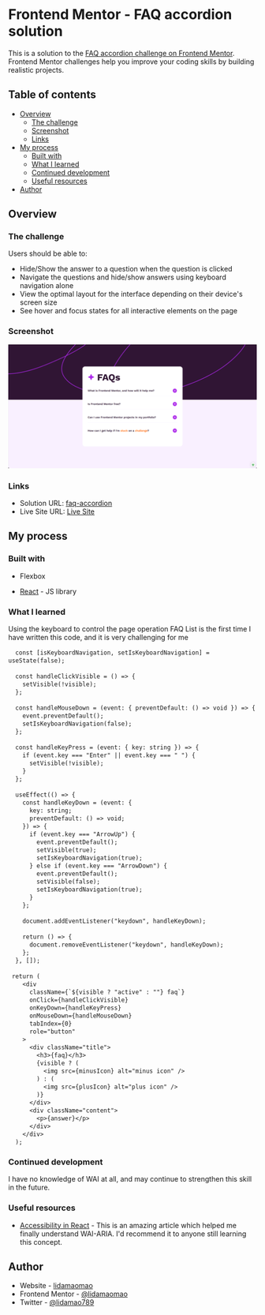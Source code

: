 # Frontend Mentor - FAQ accordion solution

This is a solution to the [FAQ accordion challenge on Frontend Mentor](https://www.frontendmentor.io/challenges/faq-accordion-wyfFdeBwBz). Frontend Mentor challenges help you improve your coding skills by building realistic projects.

## Table of contents

- [Overview](#overview)
  - [The challenge](#the-challenge)
  - [Screenshot](#screenshot)
  - [Links](#links)
- [My process](#my-process)
  - [Built with](#built-with)
  - [What I learned](#what-i-learned)
  - [Continued development](#continued-development)
  - [Useful resources](#useful-resources)
- [Author](#author)

## Overview

### The challenge

Users should be able to:

- Hide/Show the answer to a question when the question is clicked
- Navigate the questions and hide/show answers using keyboard navigation alone
- View the optimal layout for the interface depending on their device's screen size
- See hover and focus states for all interactive elements on the page

### Screenshot

![image-20240103094922215](./README.assets/image-20240103094922215.png)

### Links

- Solution URL: [faq-accordion](https://github.com/lidamaomao/faq-accordion)
- Live Site URL: [Live Site](https://faq-accordion-chi-cyan.vercel.app/)

## My process

### Built with

- Flexbox

- [React](https://reactjs.org/) - JS library

### What I learned

Using the keyboard to control the page operation FAQ List is the first time I have written this code, and it is very challenging for me

```react
  const [isKeyboardNavigation, setIsKeyboardNavigation] = useState(false);

  const handleClickVisible = () => {
    setVisible(!visible);
  };

  const handleMouseDown = (event: { preventDefault: () => void }) => {
    event.preventDefault();
    setIsKeyboardNavigation(false);
  };

  const handleKeyPress = (event: { key: string }) => {
    if (event.key === "Enter" || event.key === " ") {
      setVisible(!visible);
    }
  };

  useEffect(() => {
    const handleKeyDown = (event: {
      key: string;
      preventDefault: () => void;
    }) => {
      if (event.key === "ArrowUp") {
        event.preventDefault();
        setVisible(true);
        setIsKeyboardNavigation(true);
      } else if (event.key === "ArrowDown") {
        event.preventDefault();
        setVisible(false);
        setIsKeyboardNavigation(true);
      }
    };

    document.addEventListener("keydown", handleKeyDown);

    return () => {
      document.removeEventListener("keydown", handleKeyDown);
    };
  }, []);

 return (
    <div
      className={`${visible ? "active" : ""} faq`}
      onClick={handleClickVisible}
      onKeyDown={handleKeyPress}
      onMouseDown={handleMouseDown}
      tabIndex={0}
      role="button"
    >
      <div className="title">
        <h3>{faq}</h3>
        {visible ? (
          <img src={minusIcon} alt="minus icon" />
        ) : (
          <img src={plusIcon} alt="plus icon" />
        )}
      </div>
      <div className="content">
        <p>{answer}</p>
      </div>
    </div>
  );
```

### Continued development

I have no knowledge of WAI at all, and may continue to strengthen this skill in the future.

### Useful resources

- [Accessibility in React](https://developer.mozilla.org/en-US/docs/Learn/Tools_and_testing/Client-side_JavaScript_frameworks/React_accessibility) - This is an amazing article which helped me finally understand WAI-ARIA. I'd recommend it to anyone still learning this concept.

## Author

- Website - [lidamaomao](https://www.lidamao.top)
- Frontend Mentor - [@lidamaomao](https://www.frontendmentor.io/profile/lidamaomao)
- Twitter - [@lidamao789](https://www.twitter.com/lidamao789)
